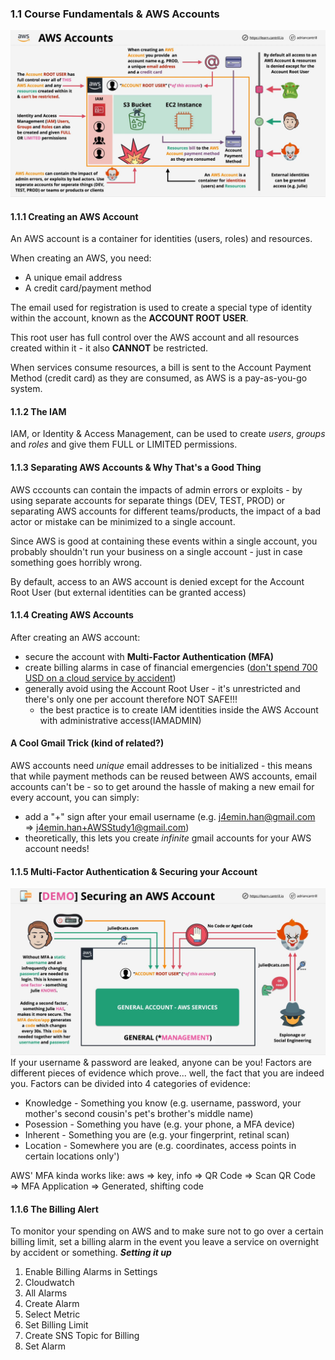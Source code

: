 ### 1.1 Course Fundamentals & AWS Accounts
![accounts](https://github.com/xPuffball/AWS-SAA-NOTES/blob/main/01-Course-Fundamentals-and-AWS-Accounts/01-visual-aids/VA-aws-accounts.JPG)
#### 1.1.1 Creating an AWS Account
An AWS account is a container for identities (users, roles) and resources.

When creating an AWS, you need:
- A unique email address
- A credit card/payment method

The email used for registration is used to create a special type of identity within the account, known as the **ACCOUNT ROOT USER**.

This root user has full control over the AWS account and all resources created within it - it also **CANNOT** be restricted. 

When services consume resources, a bill is sent to the Account Payment Method (credit card) as they are consumed, as AWS is a pay-as-you-go system.

#### 1.1.2 The IAM
IAM, or Identity & Access Management, can be used to create *users*, *groups* and *roles* and give them FULL or LIMITED permissions. 

#### 1.1.3 Separating AWS Accounts & Why That's a Good Thing
AWS cccounts can contain the impacts of admin errors or exploits - by using separate accounts for separate things (DEV, TEST, PROD) or separating AWS accounts for different teams/products, the impact of a bad actor or mistake can be minimized to a single account. 

Since AWS is good at containing these events within a single account, you probably shouldn't run your business on a single account - just in case something goes horribly wrong. 

By default, access to an AWS account is denied except for the Account Root User (but external identities can be granted access)

#### 1.1.4 Creating AWS Accounts
After creating an AWS account: 
- secure the account with **Multi-Factor Authentication (MFA)**
- create billing alarms in case of financial emergencies ([don't spend 700 USD on a cloud service by accident](https://nwong.xyz/))
- generally avoid using the Account Root User - it's unrestricted and there's only one per account therefore NOT SAFE!!!
    - the best practice is to create IAM identities inside the AWS Account with administrative access(IAMADMIN)

#### A Cool Gmail Trick (kind of related?)
AWS accounts need *unique* email addresses to be initialized - this means that while payment methods can be reused between AWS accounts, email accounts can't be - so to get around the hassle of making a new email for every account, you can simply:
- add a "+" sign after your email username (e.g. j4emin.han@gmail.com => j4emin.han+AWSStudy1@gmail.com)
- theoretically, this lets you create *infinite* gmail accounts for your AWS account needs!

#### 1.1.5 Multi-Factor Authentication & Securing your Account
![security](https://github.com/xPuffball/AWS-SAA-NOTES/blob/main/01-Course-Fundamentals-and-AWS-Accounts/01-visual-aids/VA-securing-account.JPG)
If your username & password are leaked, anyone can be you!
Factors are different pieces of evidence which prove... well, the fact that you are indeed you. Factors can be divided into 4 categories of evidence:
- Knowledge - Something you know (e.g. username, password, your mother's second cousin's pet's brother's middle name)
- Posession - Something you have (e.g. your phone, a MFA device)
- Inherent - Something you are (e.g. your fingerprint, retinal scan)
- Location - Somewhere you are (e.g. coordinates, access points in certain locations only')

AWS' MFA kinda works like:
aws => key, info => QR Code => Scan QR Code => MFA Application => Generated, shifting code

#### 1.1.6 The Billing Alert
To monitor your spending on AWS and to make sure not to go over a certain billing limit, set a billing alarm in the event you leave a service on overnight by accident or something. 
***Setting it up***
1. Enable Billing Alarms in Settings
2. Cloudwatch
3. All Alarms
4. Create Alarm
5. Select Metric
6. Set Billing Limit
7. Create SNS Topic for Billing
8. Set Alarm
